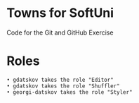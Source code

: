 # Towns for SoftUni
Code for the Git and GitHub Exercise
# Roles
    • gdatskov takes the role "Editor"
    • gdatskov takes the role "Shuffler"
    • georgi-datskov takes the role "Styler"
